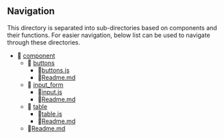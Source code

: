 ## Navigation

This directory is separated into sub-directories based on components and their functions. For easier navigation, below list can be used to navigate through these directories. 

- 📁 [component](./)
    - 📁 [buttons](./buttons/)
        - 📄[buttons.js](./buttons/buttons.js)
        - 📄[Readme.md](./buttons/readme.md)
    - 📁 [input_form](./input_form/)
        - 📄[input.js](./input_form/input.js)
        - 📄[Readme.md](./input_form/readme.md)
    - 📁 [table](./table/)
        - 📄[table.js](./table/table.js)
        - 📄[Readme.md](./table/readme.md)
    - 📄[Readme.md](./readme.md)